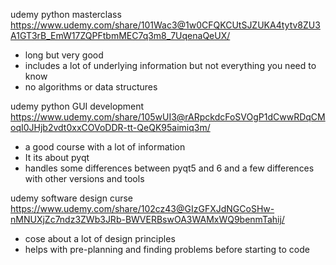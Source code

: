 udemy python masterclass 
https://www.udemy.com/share/101Wac3@1w0CFQKCUtSJZUKA4tytv8ZU3A1GT3rB_EmW17ZQPFtbmMEC7q3m8_7UqenaQeUX/
- long but very good
- includes a lot of underlying information but not everything you need to know
- no algorithms or data structures

udemy python GUI development
https://www.udemy.com/share/105wUI3@rARpckdcFoSVOgP1dCwwRDqCMoqI0JHjb2vdt0xxCOVoDDR-tt-QeQK95aimiq3m/
- a good course with a lot of information
- It its about pyqt
- handles some differences between pyqt5 and 6 and a few differences with other versions and tools

udemy software design curse 
https://www.udemy.com/share/102cz43@GIzGFXJdNGCoSHw-nMNUXjZc7ndz3ZWb3JRb-BWVERBswOA3WAMxWQ9benmTahij/
- cose about a lot of design principles
- helps with pre-planning and finding problems before starting to code 
